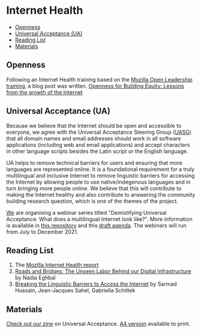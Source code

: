 # Internet Health
* [Openness](#openness)
* [Universal Acceptance (UA)](#universal-acceptance)
* [Reading List](#reading-list)
* [Materials](#materials)

## Openness
Following an Internet Health training based on the [Mozilla Open Leadership training](https://mozilla.github.io/open-leadership-training-series/), a blog post was written. [Openness for Building Equity: Lessons from the growth of the Internet](https://opendott.org/posts/openness-for-building-equity-internet/) 

## Universal Acceptance (UA)
Because we believe that the Internet should be open and accessible to everyone, we agree with the Universal Acceptance Steering Group ([UASG](https://uasg.tech/)) that all domain names and email addresses should work in all software applications (including web and email applications) and accept characters in other language scripts besides the Latin script or the English language. 

UA helps to remove technical barriers for users and ensuring that more languages are represented online. It is a foundational requirement for a truly multilingual and inclusive Internet to remove linguistic barriers for accessing the Internet by allowing people to use native/indegenous languages and in turn bringing more people online. We believe that this will contribute to making the Internet healthy and also contribute to answering the community building research question, which is one of the themes of the project. 

[We](https://github.com/ua4u) are organising a webinar series titled "Demistifying Universal Acceptance: What does a multilingual Internet look like?". More information is available in [this repository](https://github.com/Universal-Acceptance-for-You/universal-acceptance-in-uganda) and this [draft agenda](https://github.com/Universal-Acceptance-for-You/universal-acceptance-in-uganda/blob/main/activities-and-events/UA-webinar-series-2021-2022.md). The webinars will run from July to December 2021.

## Reading List
1. The [Mozilla Internet Health report](https://foundation.mozilla.org/en/insights/internet-health-report/)
2. [Roads and Bridges: The Unseen Labor Behind our Digital Infrastructure](https://www.fordfoundation.org/work/learning/research-reports/roads-and-bridges-the-unseen-labor-behind-our-digital-infrastructure/) by Nadia Eghbal
3. [Breaking the Linguistic Barriers to Access the Internet](https://uasg.tech/wp-content/uploads/2019/07/Breaking-the-Linguistic-Barriers-to-Access-the-Internet.pdf) by Sarmad Hussain, Jean-Jacques Sahel, Gabriella Schittek

## Materials
[Check out our zine](https://github.com/sktomor/OpenDoTT-communities/blob/master/resources/zines/zine-universal-acceptance-1.pdf) on Universal Acceptance. [A4 version](https://github.com/sktomor/OpenDoTT-communities/blob/master/resources/zines/zine-universal-acceptance-A4-1.pdf) available to print. 
